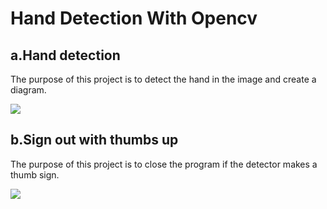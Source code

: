 <h1>Hand Detection With Opencv</h1>

<h2>a.Hand detection</h2>
<p>The purpose of this project is to detect the hand in the image and create a diagram.</p>
<img src="https://github.com/olcaykoyuturk/hand_detection/blob/main/a.Hand%20detection/image.png">
<br>
<h2>b.Sign out with thumbs up</h2>
<p>The purpose of this project is to close the program if the detector makes a thumb sign.</p>
<img src="https://github.com/olcaykoyuturk/hand_detection/blob/main/b.Sign%20out%20with%20thumbs%20up/image.png">
<br>


